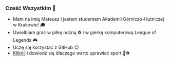 ### Cześć Wszystkim 👋
- Mam na imię Mateusz i jestem studentem Akademii Górniczo-Hutniczej w Krakowie! :mortar_board:
- Uwielbiam grać w piłkę nożną :soccer: i w gierkę komputerową League of Legends :video_game:
- Uczę się korzystać z GitHub :wink:
- [Kliknij](https://mafius22.github.io/) i dowiedz się dlaczego warto uprawiać sport.:running::soccer:





  
  
  
